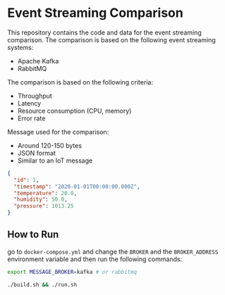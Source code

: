 # Event Streaming Comparison

This repository contains the code and data for the event streaming comparison. The comparison is based on the following event streaming systems:
- Apache Kafka
- RabbitMQ

The comparison is based on the following criteria:
- Throughput
- Latency
- Resource consumption (CPU, memory)
- Error rate

Message used for the comparison:
- Around 120-150 bytes
- JSON format
- Similar to an IoT message

```json
{
  "id": 1,
  "timestamp": "2020-01-01T00:00:00.000Z",
  "temperature": 20.0,
  "humidity": 50.0,
  "pressure": 1013.25
}
```

## How to Run

go to `docker-compose.yml` and change the `BROKER` and the `BROKER_ADDRESS` environment variable and then run the following commands:
 
```bash
export MESSAGE_BROKER=kafka # or rabbitmq

./build.sh && ./run.sh
 ```
